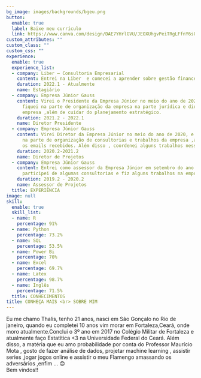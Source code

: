 ```yaml
---
bg_image: images/backgrounds/bgeu.png
button:
  enable: true
  label: Baixe meu currículo
  link: https://www.canva.com/design/DAE7YHrlGVU/JEOXUhgvPeiTRgLFfnY6sQ/view?utm_content=DAE7YHrlGVU&utm_campaign=designshare&utm_medium=link2&utm_source=sharebutton
custom_attributes: ""
custom_class: ""
custom_css: ""
experience:
  enable: true
  experience_list:
  - company: Liber – Consultoria Empresarial
    content: Entrei na Liber  e comecei a aprender sobre gestão financeira , comercial e processos ,além de atuar nessas áreas e atuei na parte de estruturação da inteligência de mercado e ciência de dados da Liber.
    duration: 2022.1 - Atualmente
    name: Estagiário
  - company: Empresa Júnior Gauss
    content: Virei o Presidente da Empresa Júnior no meio do ano de 2021, e com isso
      fiquei na parte de organização da empresa na parte jurídica e diretorias da
      empresa ,além de cuidar do planejamento estratégico.
    duration: 2021.2 - 2022.1
    name: Diretor Presidente
  - company: Empresa Júnior Gauss
    content: Virei Diretor da Empresa Júnior no meio do ano de 2020, e com isso fiquei
      na parte de organização de consultorias e trabalhos da empresa ,além de responder
      os emails recebidos. Além disso , coordenei alguns trabalhos nesse tempo.
    duration: 2020.2-2021.2
    name: Diretor de Projetos
  - company: Empresa Júnior Gauss
    content: Entrei como assessor da Empresa Júnior em setembro do ano de 2019, e
      participei de algumas consultorias e fiz alguns trabalhos na empresa.
    duration: 2019.2 - 2020.2
    name: Assessor de Projetos
  title: EXPERIÊNCIA
image: null
skill:
  enable: true
  skill_list:
  - name: R
    percentage: 91%
  - name: Python
    percentage: 73.2%
  - name: SQL
    percentage: 53.5%
  - name: Power Bi
    percentage: 70%
  - name: Excel
    percentage: 69.7%
  - name: Latex
    percentage: 98.7%
  - name: Inglês
    percentage: 71.5%
  title: CONHECIMENTOS
title: CONHEÇA MAIS <br> SOBRE MIM
---
```

Eu me chamo Thalis, tenho 21 anos, nasci em São Gonçalo no Rio de janeiro, quando eu completei 10 anos vim morar em Fortaleza,Ceará, onde moro atualmente.Conclui o 3º ano em 2017 no Colégio Militar de Fortaleza e atualmente faço Estatítica <3 na Universidade Federal do Ceará. Além disso, a matéria que eu amo probabilidade por conta do Professor Maurício Mota , gosto de fazer análise de dados, projetar machine learning , assistir series ,jogar jogos online e assistir o meu Flamengo amassando os adversários ,enfim ... 😊 <br>
  Bem vindos!!
